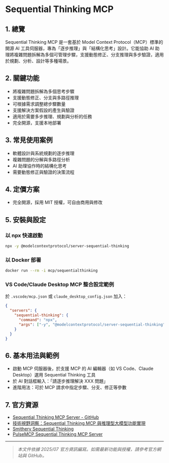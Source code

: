 # Sequential Thinking MCP

## 1. 總覽
Sequential Thinking MCP 是一套基於 Model Context Protocol（MCP）標準的開源 AI 工具伺服器，專為「逐步推理」與「結構化思考」設計。它能協助 AI 助理將複雜問題拆解為多個可管理步驟，支援動態修正、分支推理與多步驗證，適用於規劃、分析、設計等多種場景。

## 2. 關鍵功能
- 將複雜問題拆解為多個思考步驟
- 支援動態修正、分支與多路徑推理
- 可根據需求調整總步驟數量
- 支援解決方案假設的產生與驗證
- 適用於需要多步推理、規劃與分析的任務
- 完全開源，支援本地部署

## 3. 常見使用案例
- 軟體設計與系統規劃的逐步推理
- 複雜問題的分解與多路徑分析
- AI 助理協作時的結構化思考
- 需要動態修正與驗證的決策流程

## 4. 定價方案
- 完全開源，採用 MIT 授權，可自由商用與修改

## 5. 安裝與設定
### 以 npx 快速啟動
```bash
npx -y @modelcontextprotocol/server-sequential-thinking
```

### 以 Docker 部署
```bash
docker run --rm -i mcp/sequentialthinking
```

### VS Code/Claude Desktop MCP 整合設定範例
於 `.vscode/mcp.json` 或 `claude_desktop_config.json` 加入：
```json
{
  "servers": {
    "sequential-thinking": {
      "command": "npx",
      "args": ["-y", "@modelcontextprotocol/server-sequential-thinking"]
    }
  }
}
```

## 6. 基本用法與範例
- 啟動 MCP 伺服器後，於支援 MCP 的 AI 編輯器（如 VS Code、Claude Desktop）選用 Sequential Thinking 工具
- 於 AI 對話框輸入：「請逐步推理解決 XXX 問題」
- 進階用法：可於 MCP 請求中指定步驟、分支、修正等參數

## 7. 官方資源
- [Sequential Thinking MCP Server - GitHub](https://github.com/modelcontextprotocol/servers/tree/main/src/sequentialthinking)
- [技術視野洞察：Sequential Thinking MCP 與推理型大模型功能實現](https://most.tw/posts/blog/sequential-thinking-mcp/)
- [Smithery Sequential Thinking](https://smithery.ai/server/@smithery-ai/server-sequential-thinking)
- [PulseMCP Sequential Thinking MCP Server](https://www.pulsemcp.com/servers/anthropic-sequential-thinking)

---
> *本文件依據 2025/07 官方資訊編寫。如需最新功能與授權，請參考官方網站與 GitHub。*
